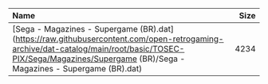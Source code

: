 |Name|Size|
|:---|---:|
|[Sega - Magazines - Supergame (BR).dat](https://raw.githubusercontent.com/open-retrogaming-archive/dat-catalog/main/root/basic/TOSEC-PIX/Sega/Magazines/Supergame (BR)/Sega - Magazines - Supergame (BR).dat)|4234|
